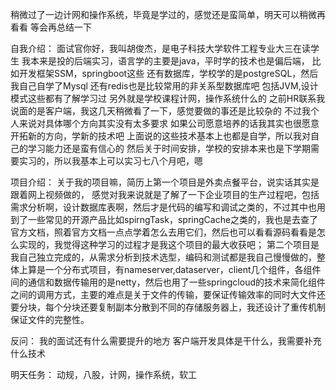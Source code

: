 稍微过了一边计网和操作系统，毕竟是学过的，感觉还是蛮简单，明天可以稍微再看看
等会再总结一下

自我介绍：
面试官你好，我叫胡俊杰，是电子科技大学软件工程专业大三在读学生
我本来是投的后端实习，语言学的主要是java，平时学的技术也是偏后端，
比如开发框架SSM，springboot这些
还有数据库，学校学的是postgreSQL，然后我自己自学了Mysql
还有redis也是比较常用的非关系型数据库吧
包括JVM,设计模式这些都有了解学习过
另外就是学校课程计网，操作系统什么的
之前HR联系我说面的是客户端，我这几天稍微看了一下，感觉要做的事还是比较杂的
不过我个人来说对具体哪个方向其实没有太多要求
如果公司愿意培养的话我其实也很愿意开拓新的方向，学新的技术吧
上面说的这些技术基本上也都是自学，所以我对自己的学习能力还是蛮有信心的
然后关于时间安排，学校的安排本来也是下学期需要实习的，所以我基本上可以实习七八个月吧，嗯


项目介绍：
关于我的项目嘛，简历上第一个项目是外卖点餐平台，说实话其实是跟着网上视频做的，
感觉对我来说就是了解了一下企业项目的生产过程吧，包括需求分析啊，设计数据库表啊，然后才是代码的编写和调试之类的，不过其中也用到了一些常见的开源产品比如spirngTask，springCache之类的，我也是去查了官方文档，照着官方文档一点点学着怎么去用它们，然后也可以看看源码看看是怎么实现的，我觉得这种学习的过程才是我这个项目的最大收获吧；
第二个项目是我自己独立完成的，从需求分析到技术选型，编码和测试都是我自己慢慢做的，整体上算是一个分布式项目，有nameserver,dataserver，client几个组件，各组件间的通信和数据传输用的是netty，然后也用了一些springcloud的技术来简化组件之间的调用方式，主要的难点是关于文件的传输，要保证传输效率的同时大文件还要分块，每个分块还要复制副本分散到不同的存储服务器上，我还设计了重传机制保证文件的完整性。


反问：
我的面试还有什么需要提升的地方
客户端开发具体是干什么，我需要补充什么技术



明天任务：
动规，八股，计网，操作系统，软工